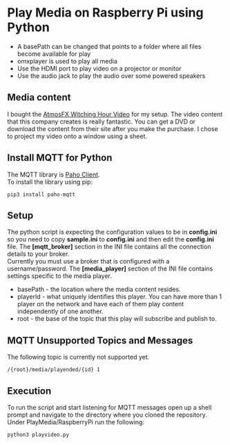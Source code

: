 # Play Media on Raspberry Pi using Python
* A basePath can be changed that points to a folder where all files become available for play
* omxplayer is used to play all media
* Use the HDMI port to play video on a projector or monitor
* Use the audio jack to play the audio over some powered speakers

## Media content
I bought the [AtmosFX Witching Hour Video](https://atmosfx.com/collections/atmosfearfx/products/witching-hour) for my setup.  The video content that this company creates is really fantastic.  You can get a DVD or download the content from their site after you make the purchase.  I chose to project my video onto a window using a sheet.    

## Install MQTT for Python
The MQTT library is [Paho Client](https://eclipse.org/paho/clients/python/).  
To install the library using pip:
```
pip3 install paho-mqtt
```

## Setup
The python script is expecting the configuration values to be in **config.ini** so you need to copy **sample.ini** to **config.ini** 
and then edit the **config.ini** file.  The **[mqtt_broker]** section in the INI file contains all the connection details to your broker.  
Currently you must use a broker that is configured with a username/password.  The **[media_player]** section of the INI file contains settings 
specific to the media player.  
* basePath - the location where the media content resides. 
* playerId - what uniquely identifies this player.  You can have more than 1 player on the network and have each of them play content independently of one another.
* root - the base of the topic that this play will subscribe and publish to.

## MQTT Unsupported Topics and Messages
The following topic is currently not supported yet.  

```
/{root}/media/playended/{id} 1
```

## Execution
To run the script and start listening for MQTT messages open up a shell prompt and navigate to the directory where you cloned the repository. Under PlayMedia/RaspberryPi run the following: 
```
python3 playvideo.py
```
